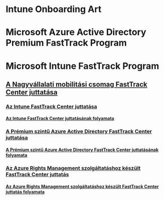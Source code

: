 # Intune Onboarding Art
# Microsoft Azure Active Directory Premium FastTrack Program
# Microsoft Intune FastTrack Program
## [A Nagyvállalati mobilitási csomag FastTrack Center juttatása](FastTrack_Center_Benefit_for_Enterprise_Mobility_Suite.md)
### [Az Intune FastTrack Center juttatása](FastTrack_Center_Benefit_for_Intune.md)
#### [Az Intune FastTrack Center juttatásának folyamata](FastTrack_Center_Benefit_Process_for_Intune.md)
### [A Prémium szintű Azure Active Directory FastTrack Center juttatása](FastTrack_Center_Benefit_for_Azure_Active_Directory_Premium.md)
#### [A Prémium szintű Azure Active Directory FastTrack Center juttatásának folyamata ](FastTrack_Center_Benefit_Process_for_Azure_Active_Directory_Premium_.md)
### [Az Azure Rights Management szolgáltatáshoz készült FastTrack Center juttatás](FastTrack_Center_Benefit_for_Azure_Rights_Management.md)
#### [Az Azure Rights Management szolgáltatáshoz készült FastTrack Center juttatás folyamata](FastTrack_Center_Benefit_Process_for_Azure_Rights_Management.md)
